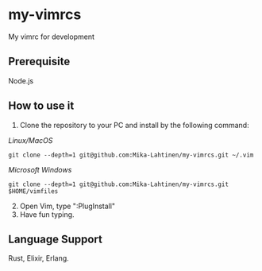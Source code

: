 # my-vimrcs
My vimrc for development

## Prerequisite
Node.js

## How to use it
1. Clone the repository to your PC and install by the following command:

*Linux/MacOS*
```
git clone --depth=1 git@github.com:Mika-Lahtinen/my-vimrcs.git ~/.vim
```

*Microsoft Windows*
```
git clone --depth=1 git@github.com:Mika-Lahtinen/my-vimrcs.git $HOME/vimfiles
```

2. Open Vim, type ":PlugInstall"
3. Have fun typing.

## Language Support
Rust, Elixir, Erlang.
